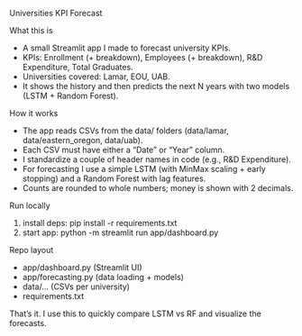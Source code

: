 Universities KPI Forecast 

What this is
- A small Streamlit app I made to forecast university KPIs.
- KPIs: Enrollment (+ breakdown), Employees (+ breakdown), R&D Expenditure, Total Graduates.
- Universities covered: Lamar, EOU, UAB.
- It shows the history and then predicts the next N years with two models (LSTM + Random Forest).

How it works
- The app reads CSVs from the data/ folders (data/lamar, data/eastern_oregon, data/uab).
- Each CSV must have either a “Date” or “Year” column.
- I standardize a couple of header names in code (e.g., R&D Expenditure).
- For forecasting I use a simple LSTM (with MinMax scaling + early stopping) and a Random Forest with lag features.
- Counts are rounded to whole numbers; money is shown with 2 decimals.

Run locally
1) install deps:  pip install -r requirements.txt
2) start app:     python -m streamlit run app/dashboard.py

Repo layout
- app/dashboard.py     (Streamlit UI)
- app/forecasting.py   (data loading + models)
- data/...             (CSVs per university)
- requirements.txt

That’s it. I use this to quickly compare LSTM vs RF and visualize the forecasts.
